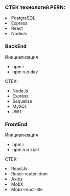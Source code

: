 ### СТЕК технологий PERN:
<li>PostgreSQL</li>
<li>Express</li>
<li>React</li>
<li>NodeJs</li>

### BackEnd

<p>Инициализация</p>
<ul>
<li>npm i</li>
<li>npm run dev</li>
</ul>
<p>СТЕК:</p>
<ul>
<li>NodeJs</li>
<li>Express</li>
<li>Sequelize</li>
<li>MySQL</li>
<li>JWT</li>
</ul>

### FrontEnd 

<p>Инициализация</p>
<ul>
<li>npm i</li>
<li>npm run start</li>
</ul>

<p>СТЕК:</p>
<li>ReactJs</li>
<li>React-router-dom</li>
<li>Axios</li>
<li>MobX</li>
<li>Mobx-react-lite</li>
